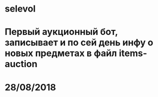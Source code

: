 # selevol
# Первый аукционный бот, записывает и по сей день инфу о новых предметах в файл items-auction
# 28/08/2018
